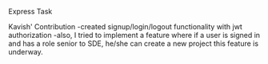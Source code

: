 Express Task

Kavish' Contribution
-created signup/login/logout functionality with jwt authorization 
-also, I tried to implement a feature where if a user is signed in and has a role senior to SDE, he/she can create a new project
 this feature is underway.
